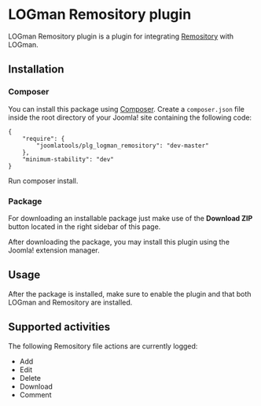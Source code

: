 LOGman Remository plugin
========================

LOGman Remository plugin is a plugin for integrating [Remository](http://remository.com/) with LOGman.

## Installation

### Composer

You can install this package using [Composer](https://getcomposer.org/). Create a `composer.json` file inside the root directory of your Joomla! site containing the following code:

```
{
    "require": {        
        "joomlatools/plg_logman_remository": "dev-master"
    },
    "minimum-stability": "dev"
}
```

Run composer install.

### Package

For downloading an installable package just make use of the **Download ZIP** button located in the right sidebar of this page.

After downloading the package, you may install this plugin using the Joomla! extension manager.

## Usage

After the package is installed, make sure to enable the plugin and that both LOGman and Remository are installed.

## Supported activities

The following Remository file actions are currently logged:

* Add
* Edit
* Delete
* Download
* Comment